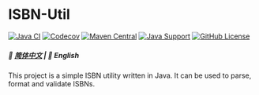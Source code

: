 # ISBN-Util

[![Java CI](https://img.shields.io/github/actions/workflow/status/c5h12o5/isbn-util/code-coverage.yml?logo=github)](https://github.com/c5h12o5/isbn-util/actions/workflows/code-coverage.yml)
[![Codecov](https://img.shields.io/codecov/c/github/c5h12o5/isbn-util?logo=codecov)](https://app.codecov.io/gh/c5h12o5/isbn-util)
[![Maven Central](https://img.shields.io/maven-central/v/io.github.c5h12o5/isbn-util?logo=apache-maven)](https://search.maven.org/artifact/io.github.c5h12o5/isbn-util)
[![Java Support](https://img.shields.io/badge/Java-8+-green?logo=oracle)](https://www.oracle.com/java/)
[![GitHub License](https://img.shields.io/github/license/c5h12o5/isbn-util?logo=apache&color=4D7A97)](LICENSE)

##### 📖 [简体中文](README.md) | 📖 English

This project is a simple ISBN utility written in Java. It can be used to parse, format and validate ISBNs.